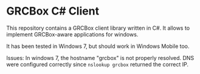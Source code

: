 # GRCBox C\# Client
This repository contains a GRCBox client library written in
C#. It allows to implement GRCBox-aware applications for windows.

It has been tested in Windows 7, but should work in Windows 
Mobile too. 

Issues:
In windows 7, the hostname "grcbox" is not properly resolved. DNS 
were configured correctly since `nslookup grcbox` returned the
correct IP.